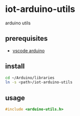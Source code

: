 # iot-arduino-utils

arduino utils

## prerequisites

- [vscode arduino](https://github.com/devel0/knowledge/blob/master/electronics/vscode-arduino.md)

## install

```sh
cd ~/Arduino/libraries
ln -s <path>/iot-arduino-utils
```

## usage

```c++
#include <arduino-utils.h>
```

